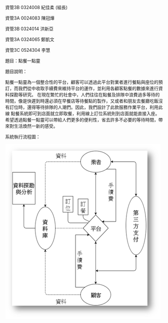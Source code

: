資管3B 0324008 紀佳柔 (組長)

資管3A 0024083 陳冠燁

資管3B 0324014 洪新亞

資管3A 0324065 鄭凱文

資管3C 0524304 李慧

題目：點餐一點靈

題目說明：

  點餐一點靈為一個整合性的平台，顧客可以透過此平台對業者進行餐點與座位的預訂，而我們從中收取手續費來維持平台的運作，並利用各顧客點餐的數據來進行資料探勘等研究。
  在現在繁忙的社會中，人們往往在點餐及排隊中浪費過多等待的時間，像是快遲到時還必須在早餐店等待餐點的製作，又或者和朋友去餐廳吃飯沒有訂位時，還得等待排隊的人潮們。因此，我們設計了此款服務作業平台，利用此線
點餐系統即可到店面就立即取餐，利用線上訂位系統則到店面就能直接入座。
  希望透過點餐一點靈可以帶給人們更多的便利性，省去許多不必要的等待時間，帶來對生活煥然一新的感受。

系統執行流程圖：

![alt tag](https://github.com/e8chichi/oose_0324008/blob/master/%E5%9C%96%E7%89%871.png)

